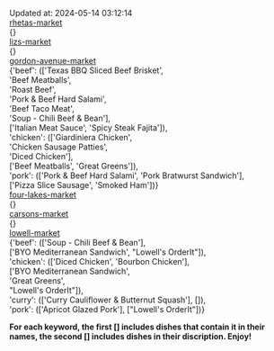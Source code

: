 Updated at: 2024-05-14 03:12:14  
[rhetas-market](https://wisc-housingdining.nutrislice.com/menu/rhetas-market/lunch/2024-05-14)  
{}  
[lizs-market](https://wisc-housingdining.nutrislice.com/menu/lizs-market/lunch/2024-05-14)  
{}  
[gordon-avenue-market](https://wisc-housingdining.nutrislice.com/menu/gordon-avenue-market/lunch/2024-05-14)  
{'beef': (['Texas BBQ Sliced Beef Brisket',  
           'Beef Meatballs',  
           'Roast Beef',  
           'Pork & Beef Hard Salami',  
           'Beef Taco Meat',  
           'Soup -  Chili Beef & Bean'],  
          ['Italian Meat Sauce', 'Spicy Steak Fajita']),  
 'chicken': (['Giardiniera Chicken',  
              'Chicken Sausage Patties',  
              'Diced Chicken'],  
             ['Beef Meatballs', 'Great Greens']),  
 'pork': (['Pork & Beef Hard Salami', 'Pork Bratwurst Sandwich'],  
          ['Pizza Slice Sausage', 'Smoked Ham'])}  
[four-lakes-market](https://wisc-housingdining.nutrislice.com/menu/four-lakes-market/lunch/2024-05-14)  
{}  
[carsons-market](https://wisc-housingdining.nutrislice.com/menu/carsons-market/lunch/2024-05-14)  
{}  
[lowell-market](https://wisc-housingdining.nutrislice.com/menu/lowell-market/lunch/2024-05-14)  
{'beef': (['Soup -  Chili Beef & Bean'],  
          ['BYO Mediterranean Sandwich', "Lowell's OrderIt"]),  
 'chicken': (['Diced Chicken', 'Bourbon Chicken'],  
             ['BYO Mediterranean Sandwich',  
              'Great Greens',  
              "Lowell's OrderIt"]),  
 'curry': (['Curry Cauliflower & Butternut Squash'], []),  
 'pork': (['Apricot Glazed Pork'], ["Lowell's OrderIt"])}  
  
**For each keyword, the first [] includes dishes that contain it in their names, the second [] includes dishes in their discription. Enjoy!**  
